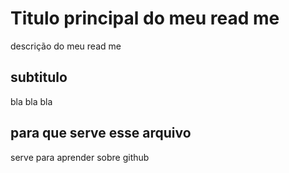 # Titulo principal do meu read me
descrição do meu read me
## subtitulo
bla bla bla
## para que serve esse arquivo
serve para aprender sobre github
